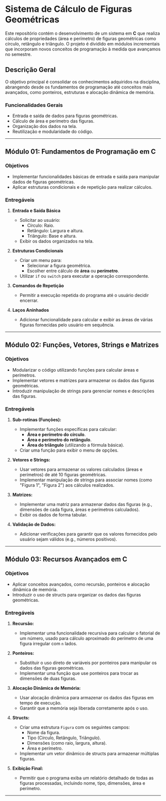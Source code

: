# Sistema de Cálculo de Figuras Geométricas

Este repositório contém o desenvolvimento de um sistema em **C** que realiza cálculos de propriedades (área e perímetro) de figuras geométricas como círculo, retângulo e triângulo. O projeto é dividido em módulos incrementais que incorporam novos conceitos de programação à medida que avançamos no semestre.

## Descrição Geral

O objetivo principal é consolidar os conhecimentos adquiridos na disciplina, abrangendo desde os fundamentos de programação até conceitos mais avançados, como ponteiros, estruturas e alocação dinâmica de memória.

### Funcionalidades Gerais
- Entrada e saída de dados para figuras geométricas.
- Cálculo de área e perímetro das figuras.
- Organização dos dados na tela.
- Reutilização e modularidade do código.

---

## Módulo 01: Fundamentos de Programação em C

### Objetivos
- Implementar funcionalidades básicas de entrada e saída para manipular dados de figuras geométricas.
- Aplicar estruturas condicionais e de repetição para realizar cálculos.

### Entregáveis
1. **Entrada e Saída Básica**
    - Solicitar ao usuário:
        - Círculo: Raio.
        - Retângulo: Largura e altura.
        - Triângulo: Base e altura.
    - Exibir os dados organizados na tela.

2. **Estruturas Condicionais**
    - Criar um menu para:
        - Selecionar a figura geométrica.
        - Escolher entre cálculo de **área** ou **perímetro**.
    - Utilizar `if` ou `switch` para executar a operação correspondente.

3. **Comandos de Repetição**
    - Permitir a execução repetida do programa até o usuário decidir encerrar.

4. **Laços Aninhados**
    - Adicionar funcionalidade para calcular e exibir as áreas de várias figuras fornecidas pelo usuário em sequência.

---
## Módulo 02: Funções, Vetores, Strings e Matrizes

### Objetivos
- Modularizar o código utilizando funções para calcular áreas e perímetros.
- Implementar vetores e matrizes para armazenar os dados das figuras geométricas.
- Introduzir manipulação de strings para gerenciar nomes e descrições das figuras.

### Entregáveis
1. **Sub-rotinas (Funções):**
   - Implementar funções específicas para calcular:
      - **Área e perímetro do círculo**.
      - **Área e perímetro do retângulo**.
      - **Área do triângulo** (utilizando a fórmula básica).
   - Criar uma função para exibir o menu de opções.

2. **Vetores e Strings:**
   - Usar vetores para armazenar os valores calculados (áreas e perímetros) de até 10 figuras geométricas.
   - Implementar manipulação de strings para associar nomes (como "Figura 1", "Figura 2") aos cálculos realizados.

3. **Matrizes:**
   - Implementar uma matriz para armazenar dados das figuras (e.g., dimensões de cada figura, áreas e perímetros calculados).
   - Exibir os dados de forma tabular.

4. **Validação de Dados:**
   - Adicionar verificações para garantir que os valores fornecidos pelo usuário sejam válidos (e.g., números positivos).

---

## Módulo 03: Recursos Avançados em C

### Objetivos
- Aplicar conceitos avançados, como recursão, ponteiros e alocação dinâmica de memória.
- Introduzir o uso de structs para organizar os dados das figuras geométricas.

### Entregáveis
1. **Recursão:**
   - Implementar uma funcionalidade recursiva para calcular o fatorial de um número, usado para cálculo aproximado do perímetro de uma figura irregular com `n` lados.

2. **Ponteiros:**
   - Substituir o uso direto de variáveis por ponteiros para manipular os dados das figuras geométricas.
   - Implementar uma função que use ponteiros para trocar as dimensões de duas figuras.

3. **Alocação Dinâmica de Memória:**
   - Usar alocação dinâmica para armazenar os dados das figuras em tempo de execução.
   - Garantir que a memória seja liberada corretamente após o uso.

4. **Structs:**
   - Criar uma estrutura `Figura` com os seguintes campos:
      - Nome da figura.
      - Tipo (Círculo, Retângulo, Triângulo).
      - Dimensões (como raio, largura, altura).
      - Área e perímetro.
   - Implementar um vetor dinâmico de structs para armazenar múltiplas figuras.

5. **Exibição Final:**
   - Permitir que o programa exiba um relatório detalhado de todas as figuras processadas, incluindo nome, tipo, dimensões, área e perímetro.

---
 
